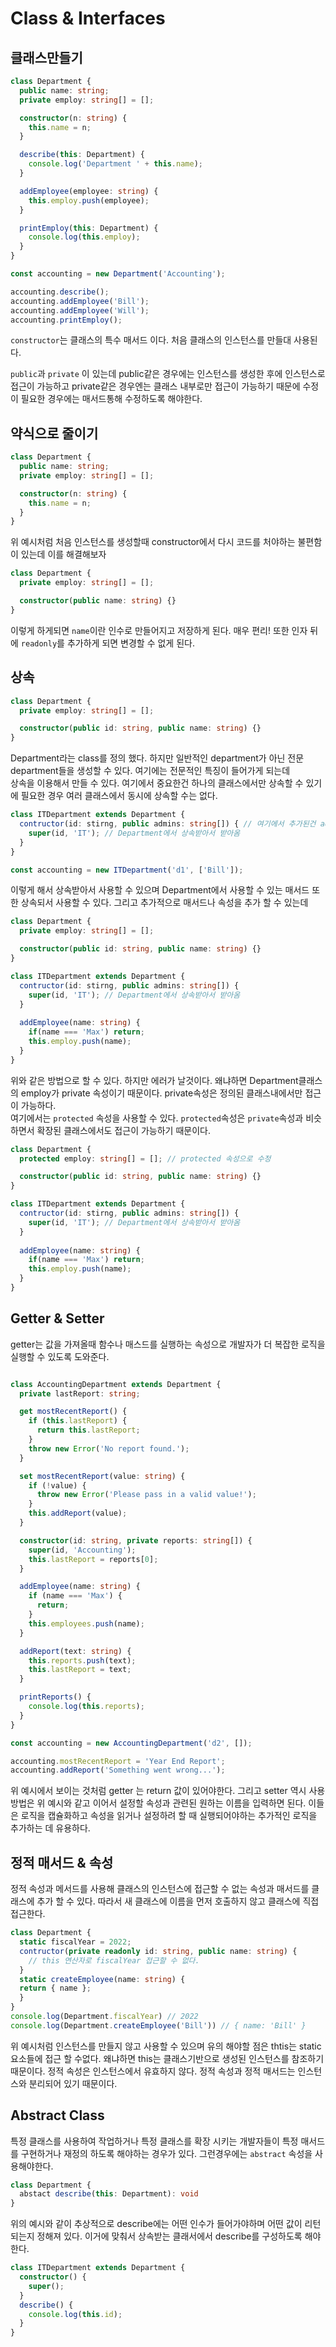 # Class & Interfaces

## 클래스만들기 

```ts
class Department {
  public name: string;
  private employ: string[] = [];

  constructor(n: string) {
    this.name = n;
  }

  describe(this: Department) {
    console.log('Department ' + this.name);
  }

  addEmployee(employee: string) {
    this.employ.push(employee);
  }

  printEmploy(this: Department) {
    console.log(this.employ);
  }
}

const accounting = new Department('Accounting');

accounting.describe();
accounting.addEmployee('Bill');
accounting.addEmployee('Will');
accounting.printEmploy();

```

```constructor```는 클래스의 특수 매서드 이다. 처음 클래스의 인스턴스를 만들대 사용된다. 

```public```과 ```private``` 이 있는데 public같은 경우에는 인스턴스를 생성한 후에 인스턴스로 접근이 가능하고 private같은 경우엔는 클래스 내부로만 접근이 가능하기 때문에 수정이 필요한 경우에는
매서드통해 수정하도록 해야한다. 

## 약식으로 줄이기 

```ts
class Department {
  public name: string;
  private employ: string[] = [];

  constructor(n: string) {
    this.name = n;
  }
}

```
위 예시처럼 처음 인스턴스를 생성할때 constructor에서 다시 코드를 처야하는 불편함이 있는데 이를 해결해보자 

```ts
class Department {
  private employ: string[] = [];

  constructor(public name: string) {}
}

```
이렇게 하게되면 ```name```이란 인수로 만들어지고 저장하게 된다. 매우 편리! 또한 인자 뒤에 ```readonly```를 추가하게 되면 변경할 수 없게 된다. 


## 상속

```ts
class Department {
  private employ: string[] = [];

  constructor(public id: string, public name: string) {}
}
```

Department라는 class를 정의 했다. 하지만 일반적인 department가 아닌 전문 department들을 생성할 수 있다. 여기에는 전문적인 특징이 들어가게 되는데   
상속을 이용해서 만들 수 있다. 여기에서 중요한건 하나의 클래스에서만 상속할 수 있기에 필요한 경우 여러 클래스에서 동시에 상속할 수는 없다. 

```ts
class ITDepartment extends Department {
  contructor(id: stirng, public admins: string[]) { // 여기에서 추가된건 admins
    super(id, 'IT'); // Department에서 상속받아서 받아옴
  }
}

const accounting = new ITDepartment('d1', ['Bill']);
```

이렇게 해서 상속받아서 사용할 수 있으며 Department에서 사용할 수 있는 매서드 또한 상속되서 사용할 수 있다. 
그리고 추가적으로 매서드나 속성을 추가 할 수 있는데 
```ts
class Department {
  private employ: string[] = [];

  constructor(public id: string, public name: string) {}
}

class ITDepartment extends Department {
  contructor(id: stirng, public admins: string[]) {
    super(id, 'IT'); // Department에서 상속받아서 받아옴
  }
  
  addEmployee(name: string) {
    if(name === 'Max') return;
    this.employ.push(name);
  }
}
```
위와 같은 방법으로 할 수 있다. 하지만 에러가 날것이다. 왜냐하면 Department클래스의 employ가 private 속성이기 때문이다. private속성은 정의된 클래스내에서만 접근이 가능하다.   
여기에서는 ```protected``` 속성을 사용할 수 있다. ```protected```속성은 ```private```속성과 비슷하면서 확장된 클래스에서도 접근이 가능하기 때문이다. 

```ts
class Department {
  protected employ: string[] = []; // protected 속성으로 수정

  constructor(public id: string, public name: string) {}
}

class ITDepartment extends Department {
  contructor(id: stirng, public admins: string[]) {
    super(id, 'IT'); // Department에서 상속받아서 받아옴
  }
  
  addEmployee(name: string) {
    if(name === 'Max') return;
    this.employ.push(name);
  }
}
```

## Getter & Setter

getter는 값을 가져올때 함수나 매스드를 실행하는 속성으로 개발자가 더 복잡한 로직을 실행할 수 있도록 도와준다. 

```ts

class AccountingDepartment extends Department {
  private lastReport: string;

  get mostRecentReport() {
    if (this.lastReport) {
      return this.lastReport;
    }
    throw new Error('No report found.');
  }

  set mostRecentReport(value: string) {
    if (!value) {
      throw new Error('Please pass in a valid value!');
    }
    this.addReport(value);
  }

  constructor(id: string, private reports: string[]) {
    super(id, 'Accounting');
    this.lastReport = reports[0];
  }

  addEmployee(name: string) {
    if (name === 'Max') {
      return;
    }
    this.employees.push(name);
  }

  addReport(text: string) {
    this.reports.push(text);
    this.lastReport = text;
  }

  printReports() {
    console.log(this.reports);
  }
}

const accounting = new AccountingDepartment('d2', []);

accounting.mostRecentReport = 'Year End Report';
accounting.addReport('Something went wrong...');
```
위 예시에서 보이는 것처럼 getter 는 return 값이 있어야한다. 
그리고 setter 역시 사용방법은 위 예시와 같고 이어서 설정할 속성과 관련된 원하는 이름을 입력하면 된다. 
이들은 로직을 캡슐화하고 속성을 읽거나 설정하려 할 때 실행되어야하는 추가적인 로직을 추가하는 데 유용하다.

## 정적 매서드 & 속성

정적 속성과 메서드를 사용해 클래스의 인스턴스에 접근할 수 없는 속성과 매서드를 클래스에 추가 할 수 있다. 따라서 새 클래스에 이름을 먼저 호출하지 않고 클래스에 직접 접근한다. 
```ts 
class Department {
  static fiscalYear = 2022;
  contructor(private readonly id: string, public name: string) {
    // this 연산자로 fiscalYear 접근할 수 없다.  
  }
  static createEmployee(name: string) {
  return { name };
  }
}
console.log(Department.fiscalYear) // 2022
console.log(Department.createEmployee('Bill')) // { name: 'Bill' }
```
위 예시처럼 인스턴스를 만들지 않고 사용할 수 있으며 유의 해야할 점은 thtis는 static 요소들에 접근 할 수없다. 
왜냐하면 this는 클래스기반으로 생성된 인스턴스를 참조하기 때문이다. 정적 속성은 인스턴스에서 유효하지 않다. 정적 속성과 정적 매서드는 인스턴스와 분리되어 있기 때문이다. 

## Abstract Class

특정 클래스를 사용하여 작업하거나 특정 클래스를 확장 시키는 개발자들이 특정 매서드를 구현하거나 재정의 하도록 해야하는 경우가 있다. 
그런경우에는 ```abstract``` 속성을 사용해야한다.

```ts 
class Department {
  abstact describe(this: Department): void
}
```
위의 예시와 같이 추상적으로 describe에는 어떤 인수가 들어가야하며 어떤 값이 리턴되는지 정해져 있다. 이거에 맞춰서 상속받는 클래서에서 describe를 구성하도록 해야한다. 

```ts
class ITDepartment extends Department {
  constructor() {
    super();
  }
  describe() {
    console.log(this.id);
  }
}
```
